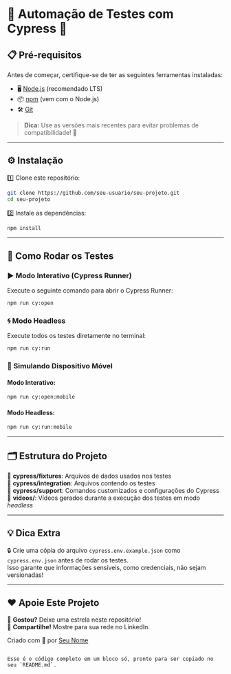 
# 🌟 Automação de Testes com Cypress 🚀

## 📋 Pré-requisitos

Antes de começar, certifique-se de ter as seguintes ferramentas instaladas:  

- 🖥️ [Node.js](https://nodejs.org/) (recomendado LTS)  
- 📦 [npm](https://www.npmjs.com/) (vem com o Node.js)  
- 🛠️ [Git](https://git-scm.com/)  

> **Dica:** Use as versões mais recentes para evitar problemas de compatibilidade! 🚀

---

## ⚙️ Instalação

1️⃣ Clone este repositório:

```bash
git clone https://github.com/seu-usuario/seu-projeto.git
cd seu-projeto
```

2️⃣ Instale as dependências:

```bash
npm install
```

---

## 🧪 Como Rodar os Testes

### ▶️ Modo Interativo (Cypress Runner)

Execute o seguinte comando para abrir o Cypress Runner:

```bash
npm run cy:open
```

### 🌀 Modo Headless

Execute todos os testes diretamente no terminal:

```bash
npm run cy:run
```

### 📱 Simulando Dispositivo Móvel

#### Modo Interativo:

```bash
npm run cy:open:mobile
```

#### Modo Headless:

```bash
npm run cy:run:mobile
```

---

## 🗂️ Estrutura do Projeto

📁 **cypress/fixtures**: Arquivos de dados usados nos testes  
📁 **cypress/integration**: Arquivos contendo os testes  
📁 **cypress/support**: Comandos customizados e configurações do Cypress  
📁 **videos/**: Vídeos gerados durante a execução dos testes em modo _headless_  

---

## 💡 Dica Extra

🔒 Crie uma cópia do arquivo `cypress.env.example.json` como `cypress.env.json` antes de rodar os testes.  
Isso garante que informações sensíveis, como credenciais, não sejam versionadas!  

---

## ❤️ Apoie Este Projeto

🌟 **Gostou?** Deixe uma estrela neste repositório!  
📢 **Compartilhe!** Mostre para sua rede no LinkedIn.  

Criado com 💚 por [Seu Nome](https://seu-portfolio.dev)
```

Esse é o código completo em um bloco só, pronto para ser copiado no seu `README.md`.